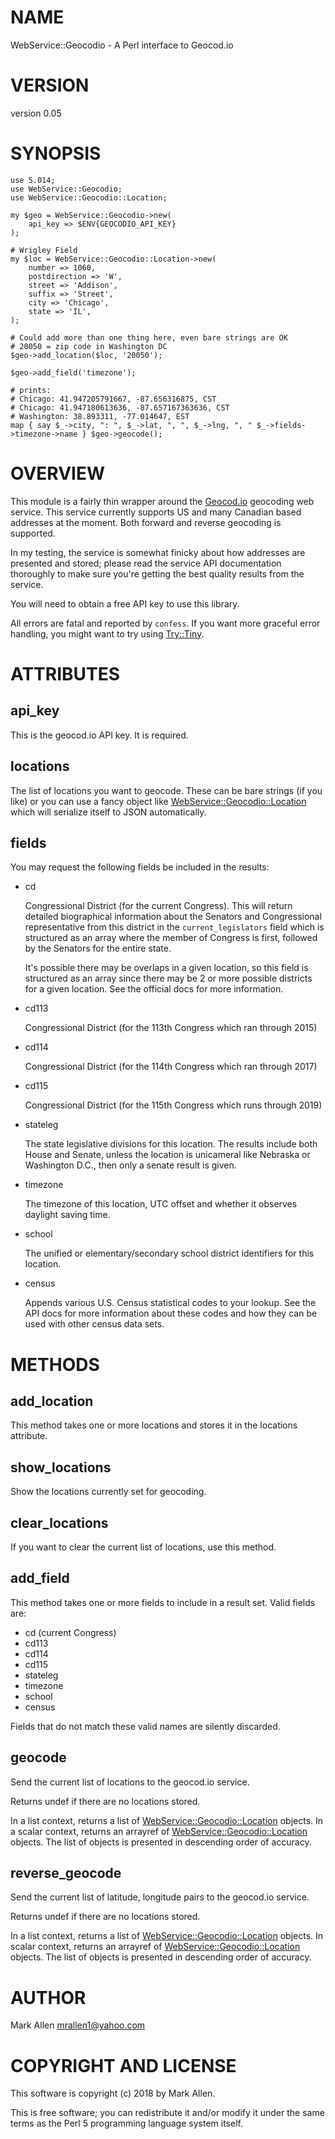 # NAME

WebService::Geocodio - A Perl interface to Geocod.io

# VERSION

version 0.05

# SYNOPSIS

    use 5.014;
    use WebService::Geocodio;
    use WebService::Geocodio::Location;

    my $geo = WebService::Geocodio->new(
        api_key => $ENV{GEOCODIO_API_KEY}
    );

    # Wrigley Field
    my $loc = WebService::Geocodio::Location->new(
        number => 1060,
        postdirection => 'W',
        street => 'Addison',
        suffix => 'Street',
        city => 'Chicago',
        state => 'IL',
    );

    # Could add more than one thing here, even bare strings are OK
    # 20050 = zip code in Washington DC
    $geo->add_location($loc, '20050');

    $geo->add_field('timezone');

    # prints:
    # Chicago: 41.947205791667, -87.656316875, CST
    # Chicago: 41.947180613636, -87.657167363636, CST
    # Washington: 38.893311, -77.014647, EST
    map { say $_->city, ": ", $_->lat, ", ", $_->lng, ", " $_->fields->timezone->name } $geo->geocode();

# OVERVIEW

This module is a fairly thin wrapper around the [Geocod.io](http://geocod.io)
geocoding web service.  This service currently supports US and many Canadian based
addresses at the moment.  Both forward and reverse geocoding is supported.

In my testing, the service is somewhat finicky about how addresses are
presented and stored; please read the service API documentation thoroughly 
to make sure you're getting the best quality results from the service.

You will need to obtain a free API key to use this library.

All errors are fatal and reported by `confess`.  If you want more graceful
error handling, you might want to try using [Try::Tiny](https://metacpan.org/pod/Try::Tiny).

# ATTRIBUTES

## api\_key

This is the geocod.io API key. It is required.

## locations

The list of locations you want to geocode.  These can be bare strings (if you like) or
you can use a fancy object like [WebService::Geocodio::Location](https://metacpan.org/pod/WebService::Geocodio::Location) which will serialize
itself to JSON automatically.

## fields

You may request the following fields be included in the results:

- cd

    Congressional District (for the current Congress). This will return detailed
    biographical information about the Senators and Congressional representative
    from this district in the `current_legislators` field which is structured
    as an array where the member of Congress is first, followed by the Senators
    for the entire state.

    It's possible there may be overlaps in a given location, so this field is
    structured as an array since there may be 2 or more possible districts
    for a given location. See the official docs for more information.

- cd113

    Congressional District (for the 113th Congress which ran through 2015)

- cd114

    Congressional District (for the 114th Congress which ran through 2017)

- cd115

    Congressional District (for the 115th Congress which runs through 2019)

- stateleg

    The state legislative divisions for this location. The results include both
    House and Senate, unless the location is unicameral like Nebraska or Washington
    D.C., then only a senate result is given.

- timezone

    The timezone of this location, UTC offset and whether it observes daylight
    saving time.

- school

    The unified or elementary/secondary school district identifiers for this location.

- census

    Appends various U.S. Census statistical codes to your lookup. See the API docs
    for more information about these codes and how they can be used with other
    census data sets.

# METHODS

## add\_location

This method takes one or more locations and stores it in the locations attribute.

## show\_locations

Show the locations currently set for geocoding.

## clear\_locations

If you want to clear the current list of locations, use this method.

## add\_field

This method takes one or more fields to include in a result set. Valid fields are:

- cd (current Congress)
- cd113
- cd114
- cd115
- stateleg
- timezone
- school
- census

Fields that do not match these valid names are silently discarded.

## geocode

Send the current list of locations to the geocod.io service.

Returns undef if there are no locations stored.

In a list context, returns a list of [WebService::Geocodio::Location](https://metacpan.org/pod/WebService::Geocodio::Location) objects.
In a scalar context, returns an arrayref of [WebService::Geocodio::Location](https://metacpan.org/pod/WebService::Geocodio::Location)
objects. The list of objects is presented in descending order of accuracy.

## reverse\_geocode

Send the current list of latitude, longitude pairs to the geocod.io service.

Returns undef if there are no locations stored.

In a list context, returns a list of [WebService::Geocodio::Location](https://metacpan.org/pod/WebService::Geocodio::Location) objects.
In scalar context, returns an arrayref of [WebService::Geocodio::Location](https://metacpan.org/pod/WebService::Geocodio::Location) 
objects.  The list of objects is presented in descending order of accuracy.

# AUTHOR

Mark Allen <mrallen1@yahoo.com>

# COPYRIGHT AND LICENSE

This software is copyright (c) 2018 by Mark Allen.

This is free software; you can redistribute it and/or modify it under
the same terms as the Perl 5 programming language system itself.
